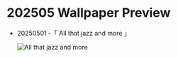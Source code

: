 # 202505 Wallpaper Preview 
- 20250501 -「 All that jazz and more 」
  ![All that jazz and more](https://bing.com/th?id=OHR.ColtraneBand_EN-US3561448385_UHD.jpg&rf=LaDigue_UHD.jpg&pid=hp&w=3840&h=2160&rs=1&c=4) 
